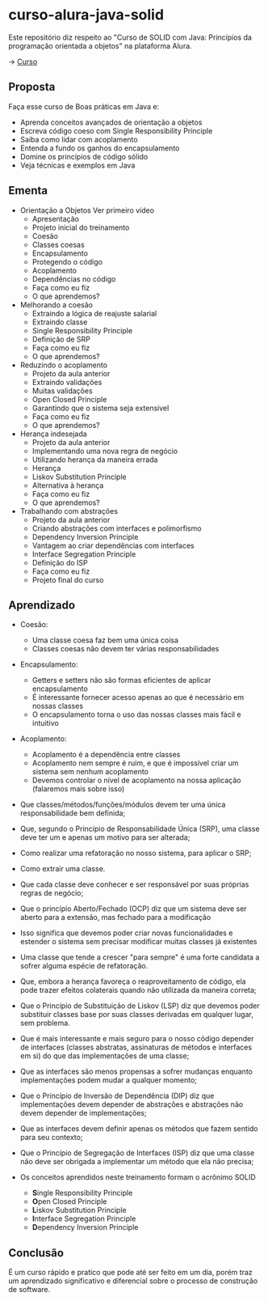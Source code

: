# curso-alura-java-solid

Este repositório diz respeito ao "Curso de SOLID com Java: Princípios da programação orientada a objetos" na plataforma Alura.

-> [Curso](https://cursos.alura.com.br/course/solid-orientacao-objetos-java)

## Proposta

Faça esse curso de Boas práticas em Java e:
- Aprenda conceitos avançados de orientação a objetos
- Escreva código coeso com Single Responsibility Principle
- Saiba como lidar com acoplamento
- Entenda a fundo os ganhos do encapsulamento
- Domine os princípios de código sólido
- Veja técnicas e exemplos em Java

## Ementa
- Orientação a Objetos Ver primeiro vídeo
	- Apresentação
	- Projeto inicial do treinamento
	- Coesão
	- Classes coesas
	- Encapsulamento
	- Protegendo o código
	- Acoplamento
	- Dependências no código
	- Faça como eu fiz
	- O que aprendemos?
- Melhorando a coesão
	- Extraindo a lógica de reajuste salarial
	- Extraindo classe
	- Single Responsibility Principle
	- Definição de SRP
	- Faça como eu fiz
	- O que aprendemos?
- Reduzindo o acoplamento
	- Projeto da aula anterior
	- Extraindo validações
	- Muitas validações
	- Open Closed Principle
	- Garantindo que o sistema seja extensível
	- Faça como eu fiz
	- O que aprendemos?
- Herança indesejada
	- Projeto da aula anterior
	- Implementando uma nova regra de negócio
	- Utilizando herança da maneira errada
	- Herança
	- Liskov Substitution Principle
	- Alternativa à herança
	- Faça como eu fiz
	- O que aprendemos?
- Trabalhando com abstrações
	- Projeto da aula anterior
	- Criando abstrações com interfaces e polimorfismo
	- Dependency Inversion Principle
	- Vantagem ao criar dependências com interfaces
	- Interface Segregation Principle
	- Definição do ISP
	- Faça como eu fiz
	- Projeto final do curso
	
## Aprendizado

- Coesão:
	- Uma classe coesa faz bem uma única coisa
	- Classes coesas não devem ter várias responsabilidades
- Encapsulamento:
	- Getters e setters não são formas eficientes de aplicar encapsulamento
	- É interessante fornecer acesso apenas ao que é necessário em nossas classes
	- O encapsulamento torna o uso das nossas classes mais fácil e intuitivo
- Acoplamento:
	- Acoplamento é a dependência entre classes
	- Acoplamento nem sempre é ruim, e que é impossível criar um sistema sem nenhum acoplamento
	- Devemos controlar o nível de acoplamento na nossa aplicação (falaremos mais sobre isso)


- Que classes/métodos/funções/módulos devem ter uma única responsabilidade bem definida;
- Que, segundo o Princípio de Responsabilidade Única (SRP), uma classe deve ter um e apenas um motivo para ser alterada;
- Como realizar uma refatoração no nosso sistema, para aplicar o SRP;
- Como extrair uma classe.

- Que cada classe deve conhecer e ser responsável por suas próprias regras de negócio;
- Que o princípio Aberto/Fechado (OCP) diz que um sistema deve ser aberto para a extensão, mas fechado para a modificação
- Isso significa que devemos poder criar novas funcionalidades e estender o sistema sem precisar modificar muitas classes já existentes
- Uma classe que tende a crescer "para sempre" é uma forte candidata a sofrer alguma espécie de refatoração.

- Que, embora a herança favoreça o reaproveitamento de código, ela pode trazer efeitos colaterais quando não utilizada da maneira correta;
- Que o Princípio de Substituição de Liskov (LSP) diz que devemos poder substituir classes base por suas classes derivadas em qualquer lugar, sem problema.

- Que é mais interessante e mais seguro para o nosso código depender de interfaces (classes abstratas, assinaturas de métodos e interfaces em si) do que das implementações de uma classe;
- Que as interfaces são menos propensas a sofrer mudanças enquanto implementações podem mudar a qualquer momento;
- Que o Princípio de Inversão de Dependência (DIP) diz que implementações devem depender de abstrações e abstrações não devem depender de implementações;
- Que as interfaces devem definir apenas os métodos que fazem sentido para seu contexto;
- Que o Princípio de Segregação de Interfaces (ISP) diz que uma classe não deve ser obrigada a implementar um método que ela não precisa;
- Os conceitos aprendidos neste treinamento formam o acrônimo SOLID
	- **S**ingle Responsibility Principle
	- **O**pen Closed Principle
	- **L**iskov Substitution Principle
	- **I**nterface Segregation Principle
	- **D**ependency Inversion Principle

## Conclusão

É um curso rápido e pratico que pode até ser feito em um dia, porém traz um aprendizado significativo e diferencial sobre o processo de construção de software.
